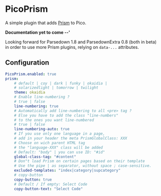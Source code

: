 PicoPrism
=========

A simple plugin that adds [Prism](https://prismjs.com) to Pico.

__Documentation yet to come --'__

Looking forward for Parsedown 1.8 and ParsedownExtra 0.8 (both in beta) in order to use more Prism plugins, relying on `data-...` attributes.

## Configuration

```yaml
PicoPrism.enabled: true
prism:
    # default | coy | dark | funky | okaidia | 
    # solarizedlight | tomorrow | twilight
    theme: okaidia
    # Enable line-numbering ?
    # true | false
    line-numbering: true
    # Automatically add line-numbering to all <pre> tag ?
    # Else you have to add the class "line-numbers"
    # to the ones you want line-numbered
    # true | false
    line-numbering-auto: true
    # If you use only one language in a page, 
    # add in your header the meta PrismGlobalClass: XXX
    # Choose on wich parent HTML tag
    # the "language-XXX" class will be added
    # Default: "body" | you can use ID: "#id"
    global-class-tag: "#content"
    # Don"t load Prism on certain pages based on their template
    # Use the pipe | as separator, without space ; case-sensitive.
    excluded-templates: "index|category|supcategory"
    # copy-button
    copy-button: true
    # Default / If empty: Select Code
    copy-button-text: "Select Code"
```